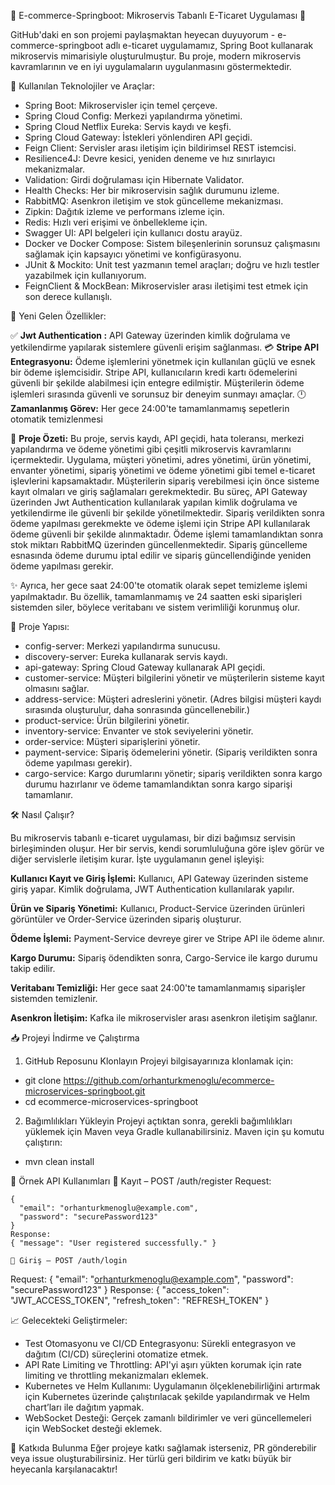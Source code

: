 

🚀 E-commerce-Springboot: Mikroservis Tabanlı E-Ticaret Uygulaması 🛒 

GitHub'daki en son projemi paylaşmaktan heyecan duyuyorum - e-commerce-springboot adlı e-ticaret uygulamamız, Spring Boot kullanarak mikroservis mimarisiyle oluşturulmuştur. Bu proje, modern mikroservis kavramlarının ve en iyi uygulamaların uygulanmasını göstermektedir.

🔧 Kullanılan Teknolojiler ve Araçlar:

* Spring Boot: Mikroservisler için temel çerçeve.
* Spring Cloud Config: Merkezi yapılandırma yönetimi.
* Spring Cloud Netflix Eureka: Servis kaydı ve keşfi.
* Spring Cloud Gateway: İstekleri yönlendiren API geçidi.
* Feign Client: Servisler arası iletişim için bildirimsel REST istemcisi.
* Resilience4J: Devre kesici, yeniden deneme ve hız sınırlayıcı mekanizmalar.
* Validation: Girdi doğrulaması için Hibernate Validator.
* Health Checks: Her bir mikroservisin sağlık durumunu izleme.
* RabbitMQ: Asenkron iletişim ve stok güncelleme mekanizması.
* Zipkin: Dağıtık izleme ve performans izleme için.
* Redis: Hızlı veri erişimi ve önbellekleme için.
* Swagger UI: API belgeleri için kullanıcı dostu arayüz.
* Docker ve Docker Compose: Sistem bileşenlerinin sorunsuz çalışmasını sağlamak için kapsayıcı yönetimi ve konfigürasyonu.
* JUnit & Mockito: Unit test yazmanın temel araçları; doğru ve hızlı testler yazabilmek için kullanıyorum.
* FeignClient & MockBean: Mikroservisler arası iletişimi test etmek için son derece kullanışlı.
  
🔑 Yeni Gelen Özellikler:

✅ **Jwt Authentication :** API Gateway üzerinden kimlik doğrulama ve yetkilendirme yapılarak sistemlere güvenli erişim sağlanması.
💳 **Stripe API Entegrasyonu:** Ödeme işlemlerini yönetmek için kullanılan güçlü ve esnek bir ödeme işlemcisidir. Stripe API, kullanıcıların kredi kartı ödemelerini güvenli bir şekilde alabilmesi için entegre edilmiştir. Müşterilerin ödeme işlemleri sırasında güvenli ve sorunsuz bir deneyim sunmayı amaçlar.
🕛 **Zamanlanmış Görev:** Her gece 24:00'te tamamlanmamış sepetlerin otomatik temizlenmesi



📌 **Proje Özeti:** Bu proje, servis kaydı, API geçidi, hata toleransı, merkezi yapılandırma ve ödeme yönetimi gibi çeşitli mikroservis kavramlarını içermektedir. Uygulama, müşteri yönetimi, adres yönetimi, ürün yönetimi, envanter yönetimi, sipariş yönetimi ve ödeme yönetimi gibi temel e-ticaret işlevlerini kapsamaktadır. Müşterilerin sipariş verebilmesi için önce sisteme kayıt olmaları ve giriş sağlamaları gerekmektedir. Bu süreç, API Gateway üzerinden Jwt Authentication kullanılarak yapılan kimlik doğrulama ve yetkilendirme ile güvenli bir şekilde yönetilmektedir. Sipariş verildikten sonra ödeme yapılması gerekmekte ve ödeme işlemi için Stripe API kullanılarak ödeme güvenli bir şekilde alınmaktadır. Ödeme işlemi tamamlandıktan sonra stok miktarı RabbitMQ üzerinden güncellenmektedir. Sipariş güncelleme esnasında ödeme durumu iptal edilir ve sipariş güncellendiğinde yeniden ödeme yapılması gerekir.

✨ Ayrıca, her gece saat 24:00'te otomatik olarak sepet temizleme işlemi yapılmaktadır. Bu özellik, tamamlanmamış ve 24 saatten eski siparişleri sistemden siler, böylece veritabanı ve sistem verimliliği korunmuş olur.

📂 Proje Yapısı:

* config-server: Merkezi yapılandırma sunucusu.
* discovery-server: Eureka kullanarak servis kaydı.
* api-gateway: Spring Cloud Gateway kullanarak API geçidi.
* customer-service: Müşteri bilgilerini yönetir ve müşterilerin sisteme kayıt olmasını sağlar.
* address-service: Müşteri adreslerini yönetir. (Adres bilgisi müşteri kaydı sırasında oluşturulur, daha sonrasında güncellenebilir.)
* product-service: Ürün bilgilerini yönetir.
* inventory-service: Envanter ve stok seviyelerini yönetir.
* order-service: Müşteri siparişlerini yönetir.
* payment-service: Sipariş ödemelerini yönetir. (Sipariş verildikten sonra ödeme yapılması gerekir).
* cargo-service: Kargo durumlarını yönetir; sipariş verildikten sonra kargo durumu hazırlanır ve ödeme tamamlandıktan sonra kargo siparişi tamamlanır.

🛠️ Nasıl Çalışır?

Bu mikroservis tabanlı e-ticaret uygulaması, bir dizi bağımsız servisin birleşiminden oluşur. Her bir servis, kendi sorumluluğuna göre işlev görür ve diğer servislerle iletişim kurar. İşte uygulamanın genel işleyişi:

**Kullanıcı Kayıt ve Giriş İşlemi:** Kullanıcı, API Gateway üzerinden sisteme giriş yapar. Kimlik doğrulama, JWT Authentication kullanılarak yapılır.

**Ürün ve Sipariş Yönetimi:** Kullanıcı, Product-Service üzerinden ürünleri görüntüler ve Order-Service üzerinden sipariş oluşturur.

**Ödeme İşlemi:** Payment-Service devreye girer ve Stripe API ile ödeme alınır.

**Kargo Durumu:** Sipariş ödendikten sonra, Cargo-Service ile kargo durumu takip edilir.

**Veritabanı Temizliği:** Her gece saat 24:00'te tamamlanmamış siparişler sistemden temizlenir.

**Asenkron İletişim:** Kafka ile mikroservisler arası asenkron iletişim sağlanır.
  
📥 Projeyi İndirme ve Çalıştırma
1. GitHub Reposunu Klonlayın
Projeyi bilgisayarınıza klonlamak için:
* git clone https://github.com/orhanturkmenoglu/ecommerce-microservices-springboot.git
* cd ecommerce-microservices-springboot
  
2. Bağımlılıkları Yükleyin
Projeyi açtıktan sonra, gerekli bağımlılıkları yüklemek için Maven veya Gradle kullanabilirsiniz. Maven için şu komutu çalıştırın:
* mvn clean install

🔐 Örnek API Kullanımları
👤 Kayıt – POST /auth/register
Request:
```
{
  "email": "orhanturkmenoglu@example.com",
  "password": "securePassword123"
}
Response:
{ "message": "User registered successfully." }

🔑 Giriş – POST /auth/login
```
Request:
{
  "email": "orhanturkmenoglu@example.com",
  "password": "securePassword123"
}
Response:
{
  "access_token": "JWT_ACCESS_TOKEN",
  "refresh_token": "REFRESH_TOKEN"
}



📈 Gelecekteki Geliştirmeler:
* Test Otomasyonu ve CI/CD Entegrasyonu: Sürekli entegrasyon ve dağıtım (CI/CD) süreçlerini otomatize etmek.
* API Rate Limiting ve Throttling: API'yi aşırı yükten korumak için rate limiting ve throttling mekanizmaları eklemek.
* Kubernetes ve Helm Kullanımı: Uygulamanın ölçeklenebilirliğini artırmak için Kubernetes üzerinde çalıştırılacak şekilde yapılandırmak ve Helm chart’ları ile dağıtım yapmak.
* WebSocket Desteği: Gerçek zamanlı bildirimler ve veri güncellemeleri için WebSocket desteği eklemek.

📝 Katkıda Bulunma
Eğer projeye katkı sağlamak isterseniz, PR gönderebilir veya issue oluşturabilirsiniz. Her türlü geri bildirim ve katkı büyük bir heyecanla karşılanacaktır!
